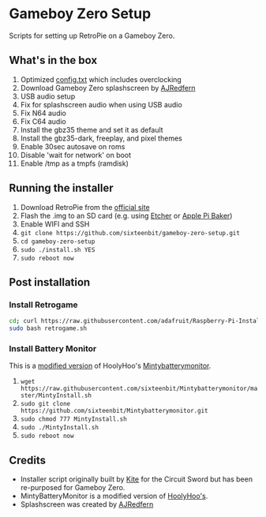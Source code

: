 # Gameboy Zero Setup

Scripts for setting up RetroPie on a Gameboy Zero.

## What's in the box

1. Optimized [config.txt](settings/config.txt) which includes overclocking
1. Download Gameboy Zero splashscreen by [AJRedfern](https://www.sudomod.com/forum/viewtopic.php?f=8&t=1440)
1. USB audio setup
1. Fix for splashscreen audio when using USB audio
1. Fix N64 audio
1. Fix C64 audio
1. Install the gbz35 theme and set it as default
1. Install the gbz35-dark, freeplay, and pixel themes
1. Enable 30sec autosave on roms
1. Disable 'wait for network' on boot
1. Enable /tmp as a tmpfs (ramdisk)

## Running the installer

1. Download RetroPie from the [official site](https://retropie.org.uk/download/)
1. Flash the .img to an SD card (e.g. using [Etcher](https://etcher.io/) or [Apple Pi Baker](https://www.tweaking4all.com/software/macosx-software/macosx-apple-pi-baker/))
1. Enable WIFI and SSH
1. `git clone https://github.com/sixteenbit/gameboy-zero-setup.git`
1. `cd gameboy-zero-setup`
1. `sudo ./install.sh YES`
1. `sudo reboot now`

## Post installation

### Install Retrogame

```bash
cd; curl https://raw.githubusercontent.com/adafruit/Raspberry-Pi-Installer-Scripts/master/retrogame.sh >retrogame.sh
sudo bash retrogame.sh
```

### Install Battery Monitor

This is a [modified version](https://github.com/sixteenbit/Mintybatterymonitor) of HoolyHoo's [Mintybatterymonitor](https://github.com/HoolyHoo/Mintybatterymonitor).

1. `wget https://raw.githubusercontent.com/sixteenbit/Mintybatterymonitor/master/MintyInstall.sh`
1. `sudo git clone https://github.com/sixteenbit/Mintybatterymonitor.git`
1. `sudo chmod 777 MintyInstall.sh`
1. `sudo ./MintyInstall.sh`
1. `sudo reboot now`


## Credits

- Installer script originally built by [Kite](https://github.com/kiteretro/Circuit-Sword) for the Circuit Sword but has been re-purposed for Gameboy Zero.
- MintyBatteryMonitor is a modified version of [HoolyHoo's](https://github.com/HoolyHoo/Mintybatterymonitor).
- Splashscreen was created by [AJRedfern](https://www.sudomod.com/forum/viewtopic.php?f=8&t=1440)
